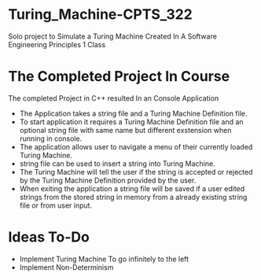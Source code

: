 # Turing_Machine-CPTS_322
Solo project to Simulate a Turing Machine Created In A Software Engineering Principles 1 Class 

# The Completed Project In Course
The completed Project in C++ resulted In an Console Application
- The Application takes a string file and a Turing Machine Definition file.
- To start application it requires a Turing Machine Definition file and an optional string file with same name but different exstension when running in console.
- The application allows user to navigate a menu of their currently loaded Turing Machine.
- string file can be used to insert a string into Turing Machine.
- The Turing Machine will tell the user if the string is accepted or rejected by the Turing Machine Definition provided by the user.
- When exiting the application a string file will be saved if a user edited strings from the stored string in memory from a already existing string file or from user input.

# Ideas To-Do
- Implement Turing Machine To go infinitely to the left
- Implement Non-Determinism 

